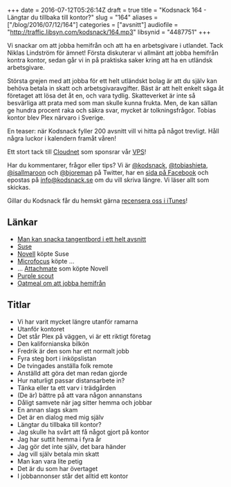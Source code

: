 +++
date = 2016-07-12T05:26:14Z
draft = true
title = "Kodsnack 164 - Längtar du tillbaka till kontor?"
slug = "164"
aliases = ["/blog/2016/07/12/164"]
categories = ["avsnitt"]
audiofile = "http://traffic.libsyn.com/kodsnack/164.mp3"
libsynid = "4487751"
+++

Vi snackar om att jobba hemifrån och att ha en arbetsgivare i utlandet. Tack Niklas Lindström för ämnet! Första diskuterar vi allmänt att jobba hemifrån kontra kontor, sedan går vi in på praktiska saker kring att ha en utländsk arbetsgivare.

Största grejen med att jobba för ett helt utländskt bolag är att du själv kan behöva betala in skatt och arbetsgivaravgifter. Bäst är att helt enkelt säga åt företaget att lösa det åt en, och vara tydlig. Skatteverket är inte så besvärliga att prata med som man skulle kunna frukta. Men, de kan sällan ge hundra procent raka och säkra svar, mycket är tolkningsfrågor. Tobias kontor blev Plex närvaro i Sverige.

En teaser: när Kodsnack fyller 200 avsnitt vill vi hitta på något trevligt. Håll några luckor i kalendern framåt våren!

Ett stort tack till [Cloudnet](http://www.cloudnet.se) som sponsrar vår [VPS](http://en.wikipedia.org/wiki/Virtual_private_server)!

Har du kommentarer, frågor eller tips? Vi är [@kodsnack](https://www.twitter.com/kodsnack), [@tobiashieta](https://www.twitter.com/tobiashieta), [@isallmaroon](https://www.twitter.com/isallmaroon) och [@bjoreman](https://www.twitter.com/bjoreman) på Twitter, har en [sida på Facebook](https://www.facebook.com/kodsnack) och epostas på [info@kodsnack.se](mailto:info@kodsnack.se) om du vill skriva längre. Vi läser allt som skickas.

Gillar du Kodsnack får du hemskt gärna [recensera oss i iTunes](http://itunes.apple.com/se/podcast/kodsnack/id561631498?l=en)!

## Länkar ##
* [Man kan snacka tangentbord i ett helt avsnitt](http://kodsnack.se/158/)
* [Suse](https://en.wikipedia.org/wiki/SUSE)
* [Novell](https://en.wikipedia.org/wiki/Novell) köpte Suse
* [Microfocus](https://en.wikipedia.org/wiki/Micro_Focus_International) köpte …
* … [Attachmate](https://en.wikipedia.org/wiki/The_Attachmate_Group) som köpte Novell
* [Purple scout](http://www.purplescout.se/)
* [Oatmeal om att jobba hemifrån](http://theoatmeal.com/comics/working_home)

## Titlar ##
* Vi har varit mycket längre utanför ramarna
* Utanför kontoret
* Det står Plex på väggen, vi är ett riktigt företag
* Den kalifornianska bilkön
* Fredrik är den som har ett normalt jobb
* Fyra steg bort i inköpslistan
* De tvingades anställa folk remote
* Anställd att göra det man redan gjorde
* Hur naturligt passar distansarbete in?
* Tänka eller ta ett varv i trädgården
* (De är) bättre på att vara någon annanstans
* Dåligt samvete när jag sitter hemma och jobbar
* En annan slags skam
* Det är en dialog med mig själv
* Längtar du tillbaka till kontor?
* Jag skulle ha svårt att få något gjort på kontor
* Jag har suttit hemma i fyra år
* Jag gör det inte själv, det bara händer
* Jag vill själv betala min skatt
* Man kan vara lite petig
* Det är du som har övertaget
* I jobbannonser står det alltid ett kontor